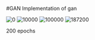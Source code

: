 #GAN
Implementation of gan


![0](https://user-images.githubusercontent.com/107670144/192149872-0761ffbc-f43c-4fab-abf9-59dc07d275d5.png)
![10000](https://user-images.githubusercontent.com/107670144/192149878-9b8d5372-5f0a-407c-ac6c-44da05ddea97.png)
![100000](https://user-images.githubusercontent.com/107670144/192149879-1ac667d7-3dd8-4937-bf9c-4911a2a8dbe2.png)
![187200](https://user-images.githubusercontent.com/107670144/192149882-d1ab4470-31e5-47df-8f1e-a93910c8f124.png)

200 epochs
